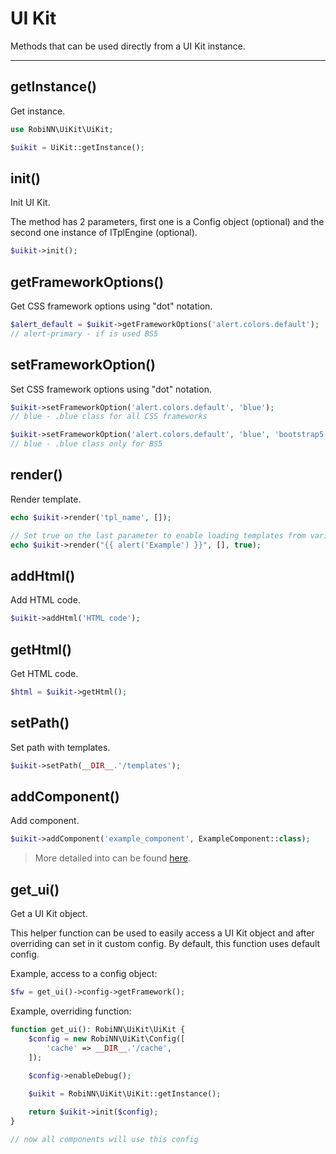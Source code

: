 # UI Kit

Methods that can be used directly from a UI Kit instance.

---

## getInstance()

Get instance.

```php
use RobiNN\UiKit\UiKit;

$uikit = UiKit::getInstance();
```

## init()

Init UI Kit.

The method has 2 parameters, first one is a Config object (optional) and
the second one instance of ITplEngine (optional).

```php
$uikit->init();
```

## getFrameworkOptions()

Get CSS framework options using "dot" notation.

```php
$alert_default = $uikit->getFrameworkOptions('alert.colors.default');
// alert-primary - if is used BS5
```

## setFrameworkOption()

Set CSS framework options using "dot" notation.

```php
$uikit->setFrameworkOption('alert.colors.default', 'blue');
// blue - .blue class for all CSS frameworks

$uikit->setFrameworkOption('alert.colors.default', 'blue', 'bootstrap5');
// blue - .blue class only for BS5
```

## render()

Render template.

```php
echo $uikit->render('tpl_name', []);

// Set true on the last parameter to enable loading templates from variable
echo $uikit->render("{{ alert('Example') }}", [], true);
```

## addHtml()

Add HTML code.

```php
$uikit->addHtml('HTML code');
```

## getHtml()

Get HTML code.

```php
$html = $uikit->getHtml();
```

## setPath()

Set path with templates.

```php
$uikit->setPath(__DIR__.'/templates');
```

## addComponent()

Add component.

```php
$uikit->addComponent('example_component', ExampleComponent::class);
```

> More detailed into can be found [here](adding-components.md).

## get_ui()

Get a UI Kit object.

This helper function can be used to easily access a UI Kit object and after overriding can set in it custom config.
By default, this function uses default config.

Example, access to a config object:

```php
$fw = get_ui()->config->getFramework();
```

Example, overriding function:

```php
function get_ui(): RobiNN\UiKit\UiKit {
    $config = new RobiNN\UiKit\Config([
        'cache' => __DIR__.'/cache',
    ]);
    
    $config->enableDebug();

    $uikit = RobiNN\UiKit\UiKit::getInstance();

    return $uikit->init($config);
}

// now all components will use this config
```
